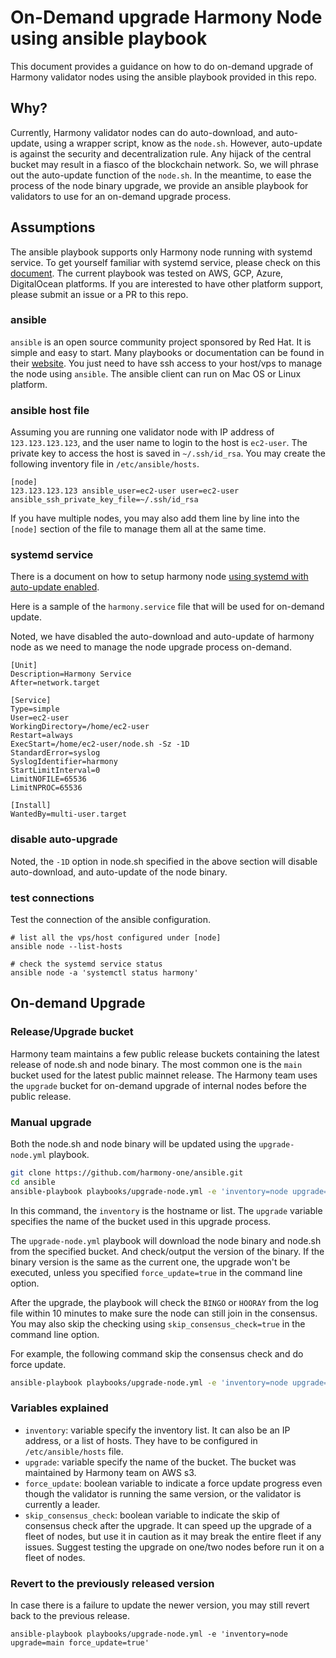 # On-Demand upgrade Harmony Node using ansible playbook
This document provides a guidance on how to do on-demand upgrade of Harmony validator nodes using the ansible playbook provided in this repo.

## Why?
Currently, Harmony validator nodes can do auto-download, and auto-update, using a wrapper script, know as the `node.sh`.
However, auto-update is against the security and decentralization rule.
Any hijack of the central bucket may result in a fiasco of the blockchain network.
So, we will phrase out the auto-update function of the `node.sh`.
In the meantime, to ease the process of the node binary upgrade,
we provide an ansible playbook for validators to use for an on-demand upgrade process.

## Assumptions
The ansible playbook supports only Harmony node running with systemd service.
To get yourself familiar with systemd service, please check on this [document](https://www.freedesktop.org/software/systemd/man/systemd.service.html).
The current playbook was tested on AWS, GCP, Azure, DigitalOcean platforms.
If you are interested to have other platform support, please submit an issue or a PR to this repo.

### ansible
`ansible` is an open source community project sponsored by Red Hat.
It is simple and easy to start.
Many playbooks or documentation can be found in their [website](https://docs.ansible.com/ansible/latest/index.html).
You just need to have ssh access to your host/vps to manage the node using `ansible`.
The ansible client can run on Mac OS or Linux platform.

### ansible host file
Assuming you are running one validator node with IP address of `123.123.123.123`,
and the user name to login to the host is `ec2-user`.
The private key to access the host is saved in `~/.ssh/id_rsa`.
You may create the following inventory file in `/etc/ansible/hosts`.

```
[node]
123.123.123.123 ansible_user=ec2-user user=ec2-user ansible_ssh_private_key_file=~/.ssh/id_rsa
```

If you have multiple nodes, you may also add them line by line into the `[node]` section of the file to manage them all at the same time.

### systemd service
There is a document on how to setup harmony node [using systemd with auto-update enabled](https://docs.harmony.one/home/validators/under-construction/installing-node/using-node.sh#3-setup-systemd).

Here is a sample of the `harmony.service` file that will be used for on-demand update.

Noted, we have disabled the auto-download and auto-update of harmony node as we need to manage the node upgrade process on-demand.
```
[Unit]
Description=Harmony Service
After=network.target

[Service]
Type=simple
User=ec2-user
WorkingDirectory=/home/ec2-user
Restart=always
ExecStart=/home/ec2-user/node.sh -Sz -1D
StandardError=syslog
SyslogIdentifier=harmony
StartLimitInterval=0
LimitNOFILE=65536
LimitNPROC=65536

[Install]
WantedBy=multi-user.target
```

### disable auto-upgrade
Noted, the `-1D` option in node.sh specified in the above section will disable auto-download, and auto-update of the node binary.

### test connections
Test the connection of the ansible configuration.
```
# list all the vps/host configured under [node]
ansible node --list-hosts

# check the systemd service status
ansible node -a 'systemctl status harmony'
```

## On-demand Upgrade

### Release/Upgrade bucket
Harmony team maintains a few public release buckets containing the latest release of node.sh and node binary.
The most common one is the `main` bucket used for the latest public mainnet release.
The Harmony team uses the `upgrade` bucket for on-demand upgrade of internal nodes before the public release.

### Manual upgrade
Both the node.sh and node binary will be updated using the `upgrade-node.yml` playbook.

```bash
git clone https://github.com/harmony-one/ansible.git
cd ansible
ansible-playbook playbooks/upgrade-node.yml -e 'inventory=node upgrade=upgrade'
```
In this command, the `inventory` is the hostname or list.
The `upgrade` variable specifies the name of the bucket used in this upgrade process.

The `upgrade-node.yml` playbook will download the node binary and node.sh from the specified bucket.
And check/output the version of the binary.
If the binary version is the same as the current one, the upgrade won't be executed, unless you specified `force_update=true` in the command line option.

After the upgrade, the playbook will check the `BINGO` or `HOORAY` from the log file within 10 minutes to make sure the node can still join in the consensus.
You may also skip the checking using `skip_consensus_check=true` in the command line option.

For example, the following command skip the consensus check and do force update.
```bash
ansible-playbook playbooks/upgrade-node.yml -e 'inventory=node upgrade=upgrade force_update=true skip_consensus_check=true'
```

### Variables explained
* `inventory`: variable specify the inventory list. It can also be an IP address, or a list of hosts. They have to be configured in `/etc/ansible/hosts` file.
* `upgrade`: variable specify the name of the bucket. The bucket was maintained by Harmony team on AWS s3.
* `force_update`: boolean variable to indicate a force update progress even though the validator is running the same version, or the validator is currently a leader.
* `skip_consensus_check`: boolean variable to indicate the skip of consensus check after the upgrade. It can speed up the upgrade of a fleet of nodes, but use it in caution as it may break the entire fleet if any issues. Suggest testing the upgrade on one/two nodes before run it on a fleet of nodes.

### Revert to the previously released version
In case there is a failure to update the newer version, you may still revert back to the previous release.
```
ansible-playbook playbooks/upgrade-node.yml -e 'inventory=node upgrade=main force_update=true'
```
